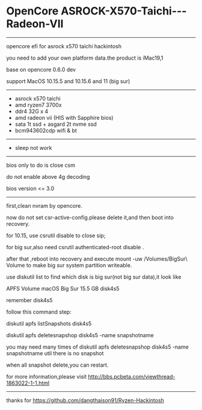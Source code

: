 # OpenCore ASROCK-X570-Taichi---Radeon-VII

----

opencore efi for asrock x570 taichi hackintosh

you need to add your own platform data.the product is iMac19,1

base on opencore 0.6.0 dev

support MacOS 10.15.5 and 10.15.6 and 11 (big sur)

----
+ asrock x570 taichi
+ amd ryzen7 3700x
+ ddr4 32G x 4
+ amd radeon vii (HIS with Sapphire bios)
+ sata 1t ssd + asgard 2t nvme ssd
+ bcm943602cdp wifi & bt

----
+ sleep not work

----
bios only to do is close csm

do not enable above 4g decoding

bios version <= 3.0

----

first,clean nvram by opencore.

now do not set csr-active-config.please delete it,and then boot into recovery.

for 10.15, use csrutil disable to close sip;

for big sur,also need csrutil authenticated-root disable . 

after that ,reboot into recovery and execute mount -uw /Volumes/BigSur\ Volume to make big sur system partition writeable.

use diskutil list to find which disk is big sur(not big sur data),it look like 

APFS Volume ⁨macOS Big Sur⁩           15.5 GB    disk4s5

remember disk4s5

follow this command step:

diskutil apfs listSnapshots disk4s5

diskutil apfs deletesnapshop  disk4s5 -name snapshotname

you may need many times of diskutil apfs deletesnapshop  disk4s5 -name snapshotname util there is no snapshot

when all snapshot delete,you can restart.

for more information,please visit http://bbs.pcbeta.com/viewthread-1863022-1-1.html

----

thanks for https://github.com/dangthaison91/Ryzen-Hackintosh
